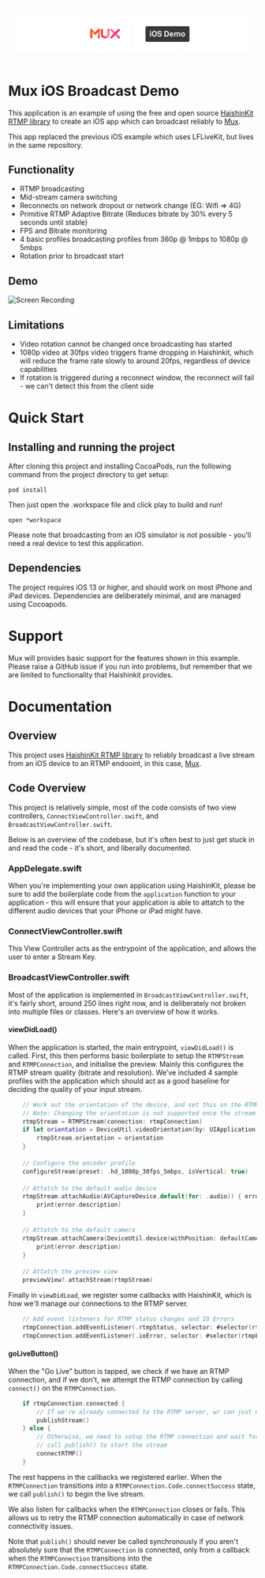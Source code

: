 ![Mux iOS Demo Banner](screenshots/banner.png)

# Mux iOS Broadcast Demo

This application is an example of using the free and open source [HaishinKit RTMP library](https://github.com/shogo4405/HaishinKit.swift) to create an iOS app which can broadcast reliably to [Mux](https://mux.com/).

This app replaced the previous iOS example which uses LFLiveKit, but lives in the same repository.

## Functionality

* RTMP broadcasting
* Mid-stream camera switching
* Reconnects on network dropout or network change (EG: Wifi => 4G)
* Primitive RTMP Adaptive Bitrate (Reduces bitrate by 30% every 5 seconds until stable)
* FPS and Bitrate monitoring
* 4 basic profiles broadcasting profiles from 360p @ 1mbps to 1080p @ 5mbps
* Rotation prior to broadcast start

## Demo

![Screen Recording](screenshots/animated.gif)

## Limitations

* Video rotation cannot be changed once broadcasting has started
* 1080p video at 30fps video triggers frame dropping in Haishinkit, which will reduce the frame rate slowly to around 20fps, regardless of device capabilities
* If rotation is triggered during a reconnect window, the reconnect will fail - we can't detect this from the client side

# Quick Start

## Installing and running the project

After cloning this project and installing CocoaPods, run the following command from the project directory to get setup:

```
pod install
```

Then just open the .workspace file and click play to build and run!

```
open *workspace
```

Please note that broadcasting from an iOS simulator is not possible - you'll need a real device to test this application.

## Dependencies

The project requires iOS 13 or higher, and should work on most iPhone and iPad devices. Dependencies are deliberately minimal, and are managed using Cocoapods.

# Support

Mux will provides basic support for the features shown in this example. Please raise a GitHub issue if you run into problems, but remember that we are limited to functionality that Haishinkit provides.

# Documentation

## Overview

This project uses [HaishinKit RTMP library](https://github.com/shogo4405/HaishinKit.swift) to reliably broadcast a live stream from an iOS device to an RTMP endooint, in this case, [Mux](https://mux.com/).

## Code Overview

This project is relatively simple, most of the code consists of two view controllers, `ConnectViewController.swift`, and `BroadcastViewController.swift`.

Below is an overview of the codebase, but it's often best to just get stuck in and read the code - it's short, and liberally documented.

### AppDelegate.swift

When you're implementing your own application using HaishinKit, please be sure to add the boilerplate code from the `application` function to your application - this will ensure that your application is able to attatch to the different audio devices that your iPhone or iPad might have.

### ConnectViewController.swift

This View Controller acts as the entrypoint of the application, and allows the user to enter a Stream Key.

### BroadcastViewController.swift

Most of the application is implemented in `BroadcastViewController.swift`, it's fairly short, around 250 lines right now, and is deliberately not broken into multiple files or classes. Here's an overview of how it works. 

#### viewDidLoad()

When the application is started, the main entrypoint, `viewDidLoad()` is called. First, this then performs basic boilerplate to setup the `RTMPStream` and `RTMPConnection`, and initialise the preview. Mainly this configures the RTMP stream quality (bitrate and resolution). We've included 4 sample profiles with the application which should act as a good baseline for deciding the quality of your input stream.

``` swift
    // Work out the orientation of the device, and set this on the RTMP Stream
    // Note: Changing the orientation is not supported once the stream has been started.
    rtmpStream = RTMPStream(connection: rtmpConnection)
    if let orientation = DeviceUtil.videoOrientation(by: UIApplication.shared.statusBarOrientation) {
        rtmpStream.orientation = orientation
    }
    
    // Configure the encoder profile
    configureStream(preset: .hd_1080p_30fps_5mbps, isVertical: true)
    
    // Attatch to the default audio device
    rtmpStream.attachAudio(AVCaptureDevice.default(for: .audio)) { error in
        print(error.description)
    }
    
    // Attatch to the default camera
    rtmpStream.attachCamera(DeviceUtil.device(withPosition: defaultCamera)) { error in
        print(error.description)
    }

    // Attatch the preview view
    previewView?.attachStream(rtmpStream)
```

Finally in `viewDidLoad`, we register some callbacks with HaishinKit, which is how we'll manage our connections to the RTMP server.

``` swift
    // Add event listeners for RTMP status changes and IO Errors
    rtmpConnection.addEventListener(.rtmpStatus, selector: #selector(rtmpStatusHandler), observer: self)
    rtmpConnection.addEventListener(.ioError, selector: #selector(rtmpErrorHandler), observer: self)
```

#### goLiveButton()

When the "Go Live" button is tapped, we check if we have an RTMP connection, and if we don't, we attempt the RTMP connection by calling `connect()` on the `RTMPConnection`.

``` swift
    if rtmpConnection.connected {
        // If we're already connected to the RTMP server, wr can just call publish() to start the stream
        publishStream()
    } else {
        // Otherwise, we need to setup the RTMP connection and wait for a callback before we can safely
        // call publish() to start the stream
        connectRTMP()
    }
```

The rest happens in the callbacks we registered earlier. When the `RTMPConnection` transitions into a `RTMPConnection.Code.connectSuccess` state, we call `publish()` to begin the live stream.

We also listen for callbacks when the `RTMPConnection` closes or fails. This allows us to retry the RTMP connection automatically in case of network connectivity issues. 

Note that `publish()` should never be called synchronously if you aren't absolutely sure that the `RTMPConnection` is connected, only from a callback when the `RTMPConnection` transitions into the `RTMPConnection.Code.connectSuccess` state.

